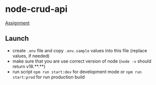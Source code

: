 # node-crud-api
[Assignment](https://github.com/AlreadyBored/nodejs-assignments/blob/main/assignments/crud-api/assignment.md)

## Launch
- create `.env` file and copy `.env.sample` values into this file (replace values, if needed)
- make sure that you are use correct version of node (`node -v` should return v18.\*\*.\*\*)
- run script `npm run start:dev` for development mode or `npm run start:prod` for run production build
